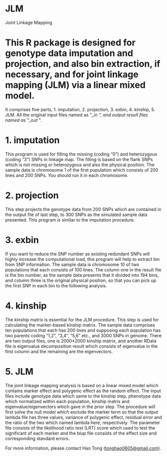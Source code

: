 # JLM
Joint Linkage Mapping

# This R package is designed for genotype data imputation and projection, and also bin extraction, if necessary, and for joint linkage mapping (JLM) via a linear mixed model.

It comprises five parts, 1. imputation, 2. projection, 3. exbin, 4. kinship, 5. JLM.
All the original input files named as "*_in ", and output result files named as "*_out ".

# 1. imputation
This program is used for filling the missing (coding “0”) and heterozygous (coding “3”) SNPs in linkage map. The filling is based on the flank SNPs which is not missing or heterozygous and also the physical position. The sample data is chromosome 1 of the first population which consists of 200 lines and 200 SNPs. You should run it in each chromosome.

# 2. projection
This step projects the genotype data from 200 SNPs which are contained in the output file of last step, to 300 SNPs as the simulated sample data presented. This program is similar to the imputation procedure.

# 3. exbin
If you want to reduce the SNP number as existing redundant SNPs will highly increase the computational load, this program will help to extract bin from SNP information. The sample data is chromosome 10 of two populations that each consists of 100 lines. The column one in the result file is the bin number, as the sample data presents that it divided into 194 bins, and column three is the original physical position, so that you can pick up the first SNP in each bin to the following analysis.

# 4. kinship
The kinship matrix is essential for the JLM procedure. This step is used for calculating the marker-based kinship matrix. The sample data comprises ten populations that each has 200 lines and supposing each population has two parents coding “1,2”, “3,4”, “5,6” etc., and 3000 SNPs in genome. There are two output files, one is 2000*2000 kinship matrix, and another RData file is eigenvalue decomposition result which consists of eigenvalue in the first column and the remaining are the eigenvectors. 

# 5. JLM
The joint linkage mapping analysis is based on a linear mixed model which contains marker effect and polygenic effect as the random effect. The input files include genotype data which same to the kinship step, phenotype data which normalized within each population, kinship matrix and eigenvalue/eigenvectors which gave in the prior step. The procedure will first solve the null model which exclude the marker term so that the output lambda file has three values, variance of polygenic effect, residual error and the ratio of the two which named lambda here, respectively. The parameter file consists of the likelihood ratio test (LRT) score which used to test the significant of each marker and the blup file consists of the effect size and corresponding standard errors.

For more information, please contact Hao Tong (tonghao0605@gmail.com).
